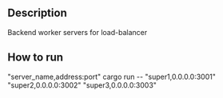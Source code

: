 ## Description
Backend worker servers for load-balancer 

## How to run
"server_name,address:port"
cargo run -- "super1,0.0.0.0:3001" "super2,0.0.0.0:3002" "super3,0.0.0.0:3003"